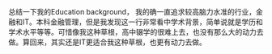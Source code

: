总结一下我的Education background， 我的确一直追求较高脑力水准的行业，金融和IT。本科金融管理，但是我发现这一行非常看中学术背景，简单说就是学历和学术水平等等。可惜像我这种草根，高中辍学的很难上去，也没有那么大的动力去做。算回来，其实还是IT更适合我这种草根，也更有动力去做。